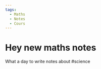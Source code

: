 ```yaml
---
tags:
  - Maths
  - Notes
  - Cours
---
```

# Hey new maths notes
What a day to write notes about #science